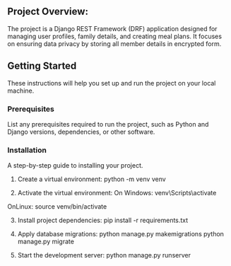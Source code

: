
## Project Overview:
The project is a Django REST Framework (DRF) application designed for managing user profiles, family details, and creating meal plans. 
It focuses on ensuring data privacy by storing all member details in encrypted form. 

## Getting Started

These instructions will help you set up and run the project on your local machine.

### Prerequisites

List any prerequisites required to run the project, such as Python and Django versions, dependencies, or other software.

### Installation

A step-by-step guide to installing your project.

1. Create a virtual environment:
python -m venv venv

2. Activate the virtual environment:
On Windows:
venv\Scripts\activate

OnLinux:
source venv/bin/activate

3. Install project dependencies:
pip install -r requirements.txt

4. Apply database migrations:
python manage.py makemigrations
python manage.py migrate

5. Start the development server:
python manage.py runserver





